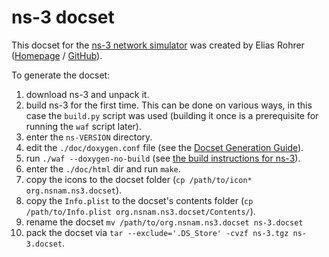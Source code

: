 ns-3 docset
=======================

This docset for the [ns-3 network simulator](https://www.nsnam.org/) was created by Elias Rohrer ([Homepage](https://www.tnull.de) / [GitHub](https://github.com/tnull)).

To generate the docset:
  
  1. download ns-3 and unpack it.
  2. build ns-3 for the first time. This can be done on various ways, in this case the `build.py` script was used (building it once is a prerequisite for running the `waf` script later).
  3. enter the `ns-VERSION` directory.
  4. edit the `./doc/doxygen.conf` file (see the [Docset Generation Guide](https://kapeli.com/docsets#doxygen)).
  5. run `./waf --doxygen-no-build` (see [the build instructions for ns-3](https://www.nsnam.org/docs/release/3.25/doxygen/)).
  6. enter the `./doc/html` dir and run `make`.
  7. copy the icons to the docset folder (`cp /path/to/icon* org.nsnam.ns3.docset`).
  8. copy the `Info.plist` to the docset's contents folder (`cp /path/to/Info.plist org.nsnam.ns3.docset/Contents/`).
  9. rename the docset `mv /path/to/org.nsnam.ns3.docset ns-3.docset`
  10. pack the docset via `tar --exclude='.DS_Store' -cvzf ns-3.tgz ns-3.docset`.
